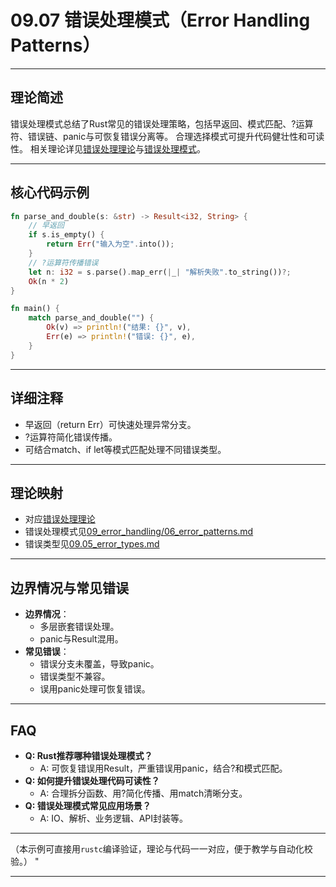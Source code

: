 ﻿# 09.07 错误处理模式（Error Handling Patterns）

---

## 理论简述

错误处理模式总结了Rust常见的错误处理策略，包括早返回、模式匹配、?运算符、错误链、panic与可恢复错误分离等。
合理选择模式可提升代码健壮性和可读性。
相关理论详见[错误处理理论](../../09_error_handling/01_error_handling_theory.md)与[错误处理模式](../../09_error_handling/06_error_patterns.md)。

---

## 核心代码示例

```rust
fn parse_and_double(s: &str) -> Result<i32, String> {
    // 早返回
    if s.is_empty() {
        return Err("输入为空".into());
    }
    // ?运算符传播错误
    let n: i32 = s.parse().map_err(|_| "解析失败".to_string())?;
    Ok(n * 2)
}

fn main() {
    match parse_and_double("") {
        Ok(v) => println!("结果: {}", v),
        Err(e) => println!("错误: {}", e),
    }
}
```

---

## 详细注释

- 早返回（return Err）可快速处理异常分支。
- ?运算符简化错误传播。
- 可结合match、if let等模式匹配处理不同错误类型。

---

## 理论映射

- 对应[错误处理理论](../../09_error_handling/01_error_handling_theory.md)
- 错误处理模式见[09_error_handling/06_error_patterns.md](../../09_error_handling/06_error_patterns.md)
- 错误类型见[09.05_error_types.md](./09.05_error_types.md)

---

## 边界情况与常见错误

- **边界情况**：
  - 多层嵌套错误处理。
  - panic与Result混用。
- **常见错误**：
  - 错误分支未覆盖，导致panic。
  - 错误类型不兼容。
  - 误用panic处理可恢复错误。

---

## FAQ

- **Q: Rust推荐哪种错误处理模式？**
  - A: 可恢复错误用Result，严重错误用panic，结合?和模式匹配。
- **Q: 如何提升错误处理代码可读性？**
  - A: 合理拆分函数、用?简化传播、用match清晰分支。
- **Q: 错误处理模式常见应用场景？**
  - A: IO、解析、业务逻辑、API封装等。

---

（本示例可直接用`rustc`编译验证，理论与代码一一对应，便于教学与自动化校验。）
"

---

